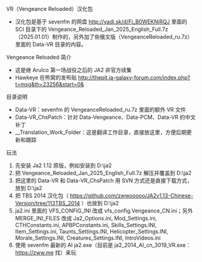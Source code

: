 VR（Vengeance Reloaded）汉化包
- 汉化包是基于 sevenfm 的网盘 http://yadi.sk/d/Fj_B0WEKNjRQJ 里面的 SCI 目录下的 Vengeance_Reloaded_Jan_2025_English_Full.7z（2025.01.01）制作的，另外加了些俄文版（VengeanceReloaded_ru.7z）里面的 Data-VR 目录的内容。

Vengeance Reloaded 简介
- 这是继 Arulco 第一场战役之后的 JA2 非官方续集
- Hawkeye 在熊窝的发布贴 http://thepit.ja-galaxy-forum.com/index.php?t=msg&th=23256&start=0&

目录说明
- Data-VR：sevenfm 的 VengeanceReloaded_ru.7z 里面的额外 VR 文件
- Data-VR_ChsPatch：针对 Data-Vengeance、Data-PCM、Data-VR 的中文补丁
- \_\_Translation_Work_Folder：这是翻译工作目录，直接放这里，方便后期更新和跟踪

玩法
 1. 先安装 Ja2 1.12 原版，例如安装到 D:\ja2
 2. 把 Vengeance_Reloaded_Jan_2025_English_Full.7z 解压并覆盖到 D:\ja2
 3. 把这里的 Data-VR 和 Data-VR_ChsPatch 用 SVN 方式还是直接下载方式，放到  D:\ja2
 4. 把 TBS 2014 汉化包（ https://github.com/zwwooooo/JA2v1.13-Chinese-Version/tree/113TBS_2014 ）也放到  D:\ja2
 5. ja2.ini 里面的 VFS_CONFIG_INI 改成 vfs_config.Vengeance_CN.ini；另外 MERGE_INI_FILES 改成 Ja2_Options.ini, Mod_Settings.ini, CTHConstants.ini, APBPConstants.ini, Skills_Settings.INI, Item_Settings.ini, Taunts_Settings.INI, Helicopter_Settings.INI, Morale_Settings.INI, Creatures_Settings.INI, IntroVideos.ini
 6. 使用 sevenfm 最新的 AI ja2.exe（目前是 ja2_2014_AI_cn_3019_VR.exe：https://zww.me 找）来玩